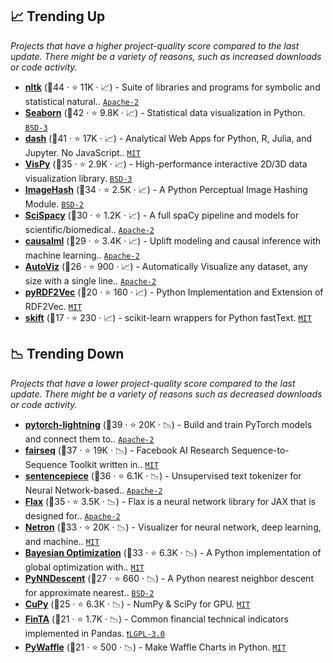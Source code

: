 ## 📈 Trending Up

_Projects that have a higher project-quality score compared to the last update. There might be a variety of reasons, such as increased downloads or code activity._

- <b><a href="https://github.com/nltk/nltk">nltk</a></b> (🥇44 ·  ⭐ 11K · 📈) - Suite of libraries and programs for symbolic and statistical natural.. <code><a href="http://bit.ly/3nYMfla">Apache-2</a></code>
- <b><a href="https://github.com/mwaskom/seaborn">Seaborn</a></b> (🥇42 ·  ⭐ 9.8K · 📈) - Statistical data visualization in Python. <code><a href="http://bit.ly/3aKzpTv">BSD-3</a></code>
- <b><a href="https://github.com/plotly/dash">dash</a></b> (🥇41 ·  ⭐ 17K · 📈) - Analytical Web Apps for Python, R, Julia, and Jupyter. No JavaScript.. <code><a href="http://bit.ly/34MBwT8">MIT</a></code>
- <b><a href="https://github.com/vispy/vispy">VisPy</a></b> (🥈35 ·  ⭐ 2.9K · 📈) - High-performance interactive 2D/3D data visualization library. <code><a href="http://bit.ly/3aKzpTv">BSD-3</a></code> <code><img src="https://git.io/JLy1E" style="display:inline;" width="13" height="13"></code>
- <b><a href="https://github.com/JohannesBuchner/imagehash">ImageHash</a></b> (🥈34 ·  ⭐ 2.5K · 📈) - A Python Perceptual Image Hashing Module. <code><a href="http://bit.ly/3rqEWVr">BSD-2</a></code>
- <b><a href="https://github.com/allenai/scispacy">SciSpacy</a></b> (🥈30 ·  ⭐ 1.2K · 📈) - A full spaCy pipeline and models for scientific/biomedical.. <code><a href="http://bit.ly/3nYMfla">Apache-2</a></code>
- <b><a href="https://github.com/uber/causalml">causalml</a></b> (🥈29 ·  ⭐ 3.4K · 📈) - Uplift modeling and causal inference with machine learning.. <code><a href="http://bit.ly/3nYMfla">Apache-2</a></code>
- <b><a href="https://github.com/AutoViML/AutoViz">AutoViz</a></b> (🥉26 ·  ⭐ 900 · 📈) - Automatically Visualize any dataset, any size with a single line.. <code><a href="http://bit.ly/3nYMfla">Apache-2</a></code>
- <b><a href="https://github.com/IBCNServices/pyRDF2Vec">pyRDF2Vec</a></b> (🥉20 ·  ⭐ 160 · 📈) - Python Implementation and Extension of RDF2Vec. <code><a href="http://bit.ly/34MBwT8">MIT</a></code>
- <b><a href="https://github.com/shaypal5/skift">skift</a></b> (🥉17 ·  ⭐ 230 · 📈) - scikit-learn wrappers for Python fastText. <code><a href="http://bit.ly/34MBwT8">MIT</a></code> <code><img src="https://git.io/JLy1F" style="display:inline;" width="13" height="13"></code>

## 📉 Trending Down

_Projects that have a lower project-quality score compared to the last update. There might be a variety of reasons such as decreased downloads or code activity._

- <b><a href="https://github.com/Lightning-AI/lightning">pytorch-lightning</a></b> (🥈39 ·  ⭐ 20K · 📉) - Build and train PyTorch models and connect them to.. <code><a href="http://bit.ly/3nYMfla">Apache-2</a></code> <code><img src="https://git.io/JLy1Q" style="display:inline;" width="13" height="13"></code>
- <b><a href="https://github.com/facebookresearch/fairseq">fairseq</a></b> (🥇37 ·  ⭐ 19K · 📉) - Facebook AI Research Sequence-to-Sequence Toolkit written in.. <code><a href="http://bit.ly/34MBwT8">MIT</a></code> <code><img src="https://git.io/JLy1Q" style="display:inline;" width="13" height="13"></code>
- <b><a href="https://github.com/google/sentencepiece">sentencepiece</a></b> (🥇36 ·  ⭐ 6.1K · 📉) - Unsupervised text tokenizer for Neural Network-based.. <code><a href="http://bit.ly/3nYMfla">Apache-2</a></code>
- <b><a href="https://github.com/google/flax">Flax</a></b> (🥈35 ·  ⭐ 3.5K · 📉) - Flax is a neural network library for JAX that is designed for.. <code><a href="http://bit.ly/3nYMfla">Apache-2</a></code> <code><img src="https://jax.readthedocs.io/en/latest/_static/favicon.png" style="display:inline;" width="13" height="13"></code>
- <b><a href="https://github.com/lutzroeder/netron">Netron</a></b> (🥇33 ·  ⭐ 20K · 📉) - Visualizer for neural network, deep learning, and machine.. <code><a href="http://bit.ly/34MBwT8">MIT</a></code> <code><img src="https://git.io/JLy1Q" style="display:inline;" width="13" height="13"></code> <code><img src="https://git.io/JLy1A" style="display:inline;" width="13" height="13"></code>
- <b><a href="https://github.com/fmfn/BayesianOptimization">Bayesian Optimization</a></b> (🥇33 ·  ⭐ 6.3K · 📉) - A Python implementation of global optimization with.. <code><a href="http://bit.ly/34MBwT8">MIT</a></code>
- <b><a href="https://github.com/lmcinnes/pynndescent">PyNNDescent</a></b> (🥉27 ·  ⭐ 660 · 📉) - A Python nearest neighbor descent for approximate nearest.. <code><a href="http://bit.ly/3rqEWVr">BSD-2</a></code>
- <b><a href="https://github.com/cupy/cupy">CuPy</a></b> (🥈25 ·  ⭐ 6.3K · 📉) - NumPy & SciPy for GPU. <code><a href="http://bit.ly/34MBwT8">MIT</a></code>
- <b><a href="https://github.com/peerchemist/finta">FinTA</a></b> (🥉21 ·  ⭐ 1.7K · 📉) - Common financial technical indicators implemented in Pandas. <code><a href="http://bit.ly/37RvQcA">❗️LGPL-3.0</a></code>
- <b><a href="https://github.com/gyli/PyWaffle">PyWaffle</a></b> (🥉21 ·  ⭐ 500 · 📉) - Make Waffle Charts in Python. <code><a href="http://bit.ly/34MBwT8">MIT</a></code>

